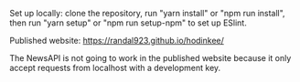 Set up locally: clone the repository, run "yarn install" or "npm run install", then run "yarn setup" or "npm run setup-npm" to set up ESlint.


Published website: https://randal923.github.io/hodinkee/

The NewsAPI is not going to work in the published website because it only accept requests from localhost with a development key.